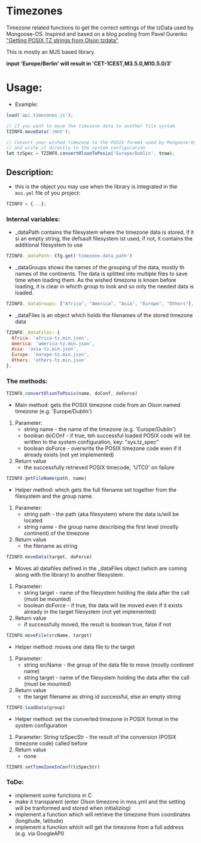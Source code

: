 # Timezones
Timezone related functions to get the correct settings of the tzData used by Mongoose-OS.
Inspired and based on a blog posting from Pavel Gurenko ["Getting POSIX TZ strings from Olson tzdata"](http://www.pavelgurenko.com/2017/05/getting-posix-tz-strings-from-olson.html)

This is mostly an MJS based library.

**input 'Europe/Berlin' will result in 'CET-1CEST,M3.5.0,M10.5.0/3'**

# Usage:

- Example:
```JAVASCRIPT
load('api_timezones.js');

// if you want to move the timezone data to another file system
TZINFO.moveData('/mnt');

// Convert your wished timezone to the POSIX format used by Mongoose-OS
// and write it directly to the system configuration
let tzSpec = TZINFO.convertOlsonToPosix('Europe/Dublin', true);
```
## Description:

- this is the object you may use when the library is integrated in the `mos.yml` file of you project:
```javascript
TZINFO = {...};
```
### Internal variables:

* _dataPath contains the filesystem where the timezone data is stored, if it si an empty string, the defsault filesystem ist used, if not, it contains the additional filesystem to use
```javascript
TZINFO._dataPath: Cfg.get('timezone.data_path')
```
* _dataGroups shows the names of the grouping of the data, mostly th names of the continents. The data is splitted into multiple files to save time when loading them. As the wished timezone is knoen before loading, it is clear in whicth group to look and so only the needed data is loaded.
```javascript
TZINFO._dataGroups: ["Africa", "America", "Asia", "Europe", "Others"],
```
* _dataFiles is an object which holds the filenames of the stored timezone data
```javascript
TZINFO._dataFiles: {
  Africa: 'africa-tz.min.json',
  America: 'america-tz.min.json',
  Asia: 'asia-tz.min.json',
  Europe: 'europe-tz.min.json',
  Others: 'others-tz.min.json'
},
```
### The methods:
```javascript
TZINFO.convertOlsonToPosix(name, doConf, doForce)
```	
* Main method: gets the POSIX timezone code from an Olson named timezone (e.g. 'Europe/Dublin')
1. Parameter:
	* string name - the name of the timezone (e.g. 'Europe/Dublin')
	* boolean doCOnf - if true, teh successful loaded POSIX code will be written to the system configuration, key: "sys.tz_spec"
	* boolean doForce - overwrite the POSIX timezone code even if it already exists (not yet implemented)
2. Return value
	* the successfully retrieved POSIX timecode, 'UTC0' on failure
```javascript
TZINFO.getFileName(path, name)
```	
* Helper method: which gets the full filename set together from the filesystem and the group name.
1. Parameter:
	* string path - the path (aka filesystem) where the data is/will be located
	* string name - the group name describing the first level (mostly continent) of the timezone
2. Return value
	* the filename as string
```javascript
TZINFO.moveData(target, doForce)
```	
* Moves all datafiles defined in the _dataFiles object (which are coming along with the library) to another filesystem.
1. Parameter:
	* string target - name of the filesystem holding the data after the call (must be mounted)
	* boolean doForce - if true, the data will be moved even if it exists already in the target filesystem (not yet implemented)
2. Return value
	* if successfully moved, the result is boolean true, false if not
```javascript
TZINFO.moveFile(srcName, target)
```	
* Helper method: moves one data file to the target
1. Parameter:
	* string srcName - the group of the data file to move (mostly continent name)
	* string target - name of the filesystem holding the data after the call (must be mounted)
2. Return value
	* the target filename as string id successful, else an empty string
```javascript
TZINFO.loadData(group)
```	
* Helper method: set the converted timezone in POSIX format in the system configuration
1. Parameter: String tzSpecStr - the result of the conversion (POSIX timezone code) called before
2. Return value
	* none
```javascript
TZINFO.setTimeZoneInConf(tzSpecStr)
```	
### ToDo:
* implement some functions in C
* make it transparent (enter Olson timezone in mos.yml and the setting will be tranformed and stored when initializing)
* implement a function which will retrieve the timezone from coordinates (longitude, latitude)
* implement a function which will get the timezone from a full address (e.g. via GoogleAPI)
